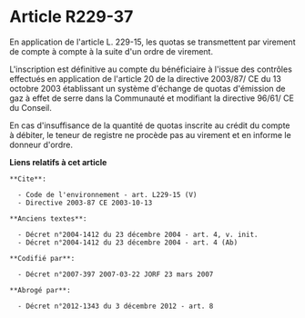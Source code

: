 # Article R229-37

En application de l'article L. 229-15, les quotas se transmettent par virement de compte à compte à la suite d'un ordre de
virement. 

L'inscription est définitive au compte du bénéficiaire à l'issue des contrôles effectués en application de l'article 20 de la
directive 2003/87/ CE du 13 octobre 2003 établissant un système d'échange de quotas d'émission de gaz à effet de serre dans
la Communauté et modifiant la directive 96/61/ CE du Conseil. 

En cas d'insuffisance de la quantité de quotas inscrite au crédit du compte à débiter, le teneur de registre ne procède pas
au virement et en informe le donneur d'ordre.

**Liens relatifs à cet article**

	**Cite**:

	  - Code de l'environnement - art. L229-15 (V)
	  - Directive 2003-87 CE 2003-10-13

	**Anciens textes**:

	  - Décret n°2004-1412 du 23 décembre 2004 - art. 4, v. init.
	  - Décret n°2004-1412 du 23 décembre 2004 - art. 4 (Ab)

	**Codifié par**:

	  - Décret n°2007-397 2007-03-22 JORF 23 mars 2007

	**Abrogé par**:

	  - Décret n°2012-1343 du 3 décembre 2012 - art. 8

